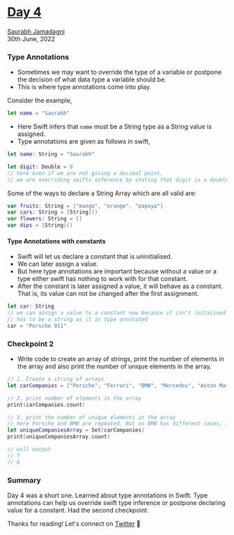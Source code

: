 # [Day 4](https://www.hackingwithswift.com/100/swiftui/4)
[Saurabh Jamadagni](https://github.com/SaurabhJamadagni)<br>
30th June, 2022

### Type Annotations
- Sometimes we may want to override the type of a variable or postpone the decision of what data type a variable should be.
- This is where type annotations come into play.

Consider the example,
```swift
let name = "Saurabh"
```
- Here Swift infers that `name` must be a String type as a String value is assigned.
- Type annotations are given as follows in swift,
```swift
let name: String = "Saurabh"

let digit: Double = 0
// here even if we are not giving a decimal point, 
// we are overriding swifts inference by stating that digit is a double
```

Some of the ways to declare a String Array which are all valid are:
```swift
var fruits: String = ["mango", "orange", "papaya"]
var cars: String = [String]()
var flowers: String = []
var dips = [String]()
```

#### Type Annotations with constants
- Swift will let us declare a constant that is uninitialised.
- We can later assign a value.
- But here type annotations are important because without a value or a type either swift has nothing to work with for that constant.
- After the constant is later assigned a value, it will behave as a constant. That is, its value can not be changed after the first assignment.

```swift
let car: String
// we can assign a value to a constant now because it isn't initalised
// has to be a string as it is type annotated
car = "Porsche 911"
```

### Checkpoint 2
- Write code to create an array of strings, print the number of elements in the array and also print the number of unique elements in the array.

```swift
// 1. Create a string of arrays
let carCompanies = ["Porsche", "Ferrari", "BMW", "Mercedes", "Aston Martin", "bmw", "Porsche"]

// 2. print number of elements in the array
print(carCompanies.count)

// 3. print the number of unique elements in the array
// here Porsche and BMW are repeated. But as BMW has different cases, it will count as unique.
let uniqueCompaniesArray = Set(carCompanies)
print(uniqueCompaniesArray.count)

// will output
// 7
// 6
```

### Summary
Day 4 was a short one. Learned about type annotations in Swift. Type annotations can help us override swift type inference or postpone declaring value for a constant. Had the second checkpoint. 

Thanks for reading! Let's connect on [Twitter](https://twitter.com/Saura6hJ) 👋